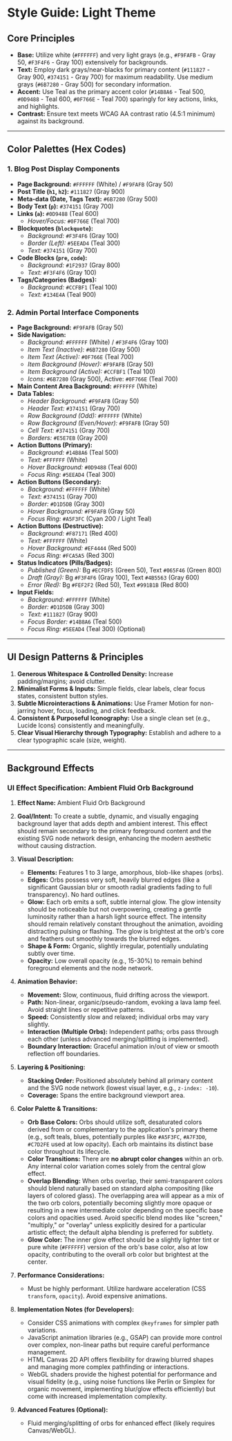 # Style Guide: Light Theme

## Core Principles

*   **Base:** Utilize white (`#FFFFFF`) and very light grays (e.g., `#F9FAFB` - Gray 50, `#F3F4F6` - Gray 100) extensively for backgrounds.
*   **Text:** Employ dark grays/near-blacks for primary content (`#111827` - Gray 900, `#374151` - Gray 700) for maximum readability. Use medium grays (`#6B7280` - Gray 500) for secondary information.
*   **Accent:** Use Teal as the primary accent color (`#14B8A6` - Teal 500, `#0D9488` - Teal 600, `#0F766E` - Teal 700) sparingly for key actions, links, and highlights.
*   **Contrast:** Ensure text meets WCAG AA contrast ratio (4.5:1 minimum) against its background.

---

## Color Palettes (Hex Codes)

### 1. Blog Post Display Components

*   **Page Background:** `#FFFFFF` (White) / `#F9FAFB` (Gray 50)
*   **Post Title (`h1`, `h2`):** `#111827` (Gray 900)
*   **Meta-data (Date, Tags Text):** `#6B7280` (Gray 500)
*   **Body Text (`p`):** `#374151` (Gray 700)
*   **Links (`a`):** `#0D9488` (Teal 600)
    *   *Hover/Focus:* `#0F766E` (Teal 700)
*   **Blockquotes (`blockquote`):**
    *   *Background:* `#F3F4F6` (Gray 100)
    *   *Border (Left):* `#5EEAD4` (Teal 300)
    *   *Text:* `#374151` (Gray 700)
*   **Code Blocks (`pre`, `code`):**
    *   *Background:* `#1F2937` (Gray 800)
    *   *Text:* `#F3F4F6` (Gray 100)
*   **Tags/Categories (Badges):**
    *   *Background:* `#CCFBF1` (Teal 100)
    *   *Text:* `#134E4A` (Teal 900)

### 2. Admin Portal Interface Components

*   **Page Background:** `#F9FAFB` (Gray 50)
*   **Side Navigation:**
    *   *Background:* `#FFFFFF` (White) / `#F3F4F6` (Gray 100)
    *   *Item Text (Inactive):* `#6B7280` (Gray 500)
    *   *Item Text (Active):* `#0F766E` (Teal 700)
    *   *Item Background (Hover):* `#F9FAFB` (Gray 50)
    *   *Item Background (Active):* `#CCFBF1` (Teal 100)
    *   *Icons:* `#6B7280` (Gray 500), Active: `#0F766E` (Teal 700)
*   **Main Content Area Background:** `#FFFFFF` (White)
*   **Data Tables:**
    *   *Header Background:* `#F9FAFB` (Gray 50)
    *   *Header Text:* `#374151` (Gray 700)
    *   *Row Background (Odd):* `#FFFFFF` (White)
    *   *Row Background (Even/Hover):* `#F9FAFB` (Gray 50)
    *   *Cell Text:* `#374151` (Gray 700)
    *   *Borders:* `#E5E7EB` (Gray 200)
*   **Action Buttons (Primary):**
    *   *Background:* `#14B8A6` (Teal 500)
    *   *Text:* `#FFFFFF` (White)
    *   *Hover Background:* `#0D9488` (Teal 600)
    *   *Focus Ring:* `#5EEAD4` (Teal 300)
*   **Action Buttons (Secondary):**
    *   *Background:* `#FFFFFF` (White)
    *   *Text:* `#374151` (Gray 700)
    *   *Border:* `#D1D5DB` (Gray 300)
    *   *Hover Background:* `#F9FAFB` (Gray 50)
    *   *Focus Ring:* `#A5F3FC` (Cyan 200 / Light Teal)
*   **Action Buttons (Destructive):**
    *   *Background:* `#F87171` (Red 400)
    *   *Text:* `#FFFFFF` (White)
    *   *Hover Background:* `#EF4444` (Red 500)
    *   *Focus Ring:* `#FCA5A5` (Red 300)
*   **Status Indicators (Pills/Badges):**
    *   *Published (Green):* Bg `#ECFDF5` (Green 50), Text `#065F46` (Green 800)
    *   *Draft (Gray):* Bg `#F3F4F6` (Gray 100), Text `#4B5563` (Gray 600)
    *   *Error (Red):* Bg `#FEF2F2` (Red 50), Text `#991B1B` (Red 800)
*   **Input Fields:**
    *   *Background:* `#FFFFFF` (White)
    *   *Border:* `#D1D5DB` (Gray 300)
    *   *Text:* `#111827` (Gray 900)
    *   *Focus Border:* `#14B8A6` (Teal 500)
    *   *Focus Ring:* `#5EEAD4` (Teal 300) (Optional)

---

## UI Design Patterns & Principles

1.  **Generous Whitespace & Controlled Density:** Increase padding/margins; avoid clutter.
2.  **Minimalist Forms & Inputs:** Simple fields, clear labels, clear focus states, consistent button styles.
3.  **Subtle Microinteractions & Animations:** Use Framer Motion for non-jarring hover, focus, loading, and click feedback.
4.  **Consistent & Purposeful Iconography:** Use a single clean set (e.g., Lucide Icons) consistently and meaningfully.
5.  **Clear Visual Hierarchy through Typography:** Establish and adhere to a clear typographic scale (size, weight).

---

## Background Effects

### UI Effect Specification: Ambient Fluid Orb Background

1.  **Effect Name:** Ambient Fluid Orb Background

2.  **Goal/Intent:** To create a subtle, dynamic, and visually engaging background layer that adds depth and ambient interest. This effect should remain secondary to the primary foreground content and the existing SVG node network design, enhancing the modern aesthetic without causing distraction.

3.  **Visual Description:**
    *   **Elements:** Features 1 to 3 large, amorphous, blob-like shapes (orbs).
    *   **Edges:** Orbs possess very soft, heavily blurred edges (like a significant Gaussian blur or smooth radial gradients fading to full transparency). No hard outlines.
    *   **Glow:** Each orb emits a soft, subtle internal glow. The glow intensity should be noticeable but not overpowering, creating a gentle luminosity rather than a harsh light source effect. The intensity should remain relatively constant throughout the animation, avoiding distracting pulsing or flashing. The glow is brightest at the orb's core and feathers out smoothly towards the blurred edges.
    *   **Shape & Form:** Organic, slightly irregular, potentially undulating subtly over time.
    *   **Opacity:** Low overall opacity (e.g., 15-30%) to remain behind foreground elements and the node network.

4.  **Animation Behavior:**
    *   **Movement:** Slow, continuous, fluid drifting across the viewport.
    *   **Path:** Non-linear, organic/pseudo-random, evoking a lava lamp feel. Avoid straight lines or repetitive patterns.
    *   **Speed:** Consistently slow and relaxed; individual orbs may vary slightly.
    *   **Interaction (Multiple Orbs):** Independent paths; orbs pass through each other (unless advanced merging/splitting is implemented).
    *   **Boundary Interaction:** Graceful animation in/out of view or smooth reflection off boundaries.

5.  **Layering & Positioning:**
    *   **Stacking Order:** Positioned absolutely behind all primary content and the SVG node network (lowest visual layer, e.g., `z-index: -10`).
    *   **Coverage:** Spans the entire background viewport area.

6.  **Color Palette & Transitions:**
    *   **Orb Base Colors:** Orbs should utilize soft, desaturated colors derived from or complementary to the application's primary theme (e.g., soft teals, blues, potentially purples like `#A5F3FC`, `#A7F3D0`, `#C7D2FE` used at low opacity). Each orb maintains its distinct base color throughout its lifecycle.
    *   **Color Transitions:** There are **no abrupt color changes** within an orb. Any internal color variation comes solely from the central glow effect.
    *   **Overlap Blending:** When orbs overlap, their semi-transparent colors should blend naturally based on standard alpha compositing (like layers of colored glass). The overlapping area will appear as a mix of the two orb colors, potentially becoming slightly more opaque or resulting in a new intermediate color depending on the specific base colors and opacities used. Avoid specific blend modes like "screen," "multiply," or "overlay" unless explicitly desired for a particular artistic effect; the default alpha blending is preferred for subtlety.
    *   **Glow Color:** The inner glow effect should be a slightly lighter tint or pure white (`#FFFFFF`) version of the orb's base color, also at low opacity, contributing to the overall orb color but brightest at the center.

7.  **Performance Considerations:**
    *   Must be highly performant. Utilize hardware acceleration (CSS `transform`, `opacity`). Avoid expensive animations.

8.  **Implementation Notes (for Developers):**
    *   Consider CSS animations with complex `@keyframes` for simpler path variations.
    *   JavaScript animation libraries (e.g., GSAP) can provide more control over complex, non-linear paths but require careful performance management.
    *   HTML Canvas 2D API offers flexibility for drawing blurred shapes and managing more complex pathfinding or interactions.
    *   WebGL shaders provide the highest potential for performance and visual fidelity (e.g., using noise functions like Perlin or Simplex for organic movement, implementing blur/glow effects efficiently) but come with increased implementation complexity.

9.  **Advanced Features (Optional):**
    *   Fluid merging/splitting of orbs for enhanced effect (likely requires Canvas/WebGL).